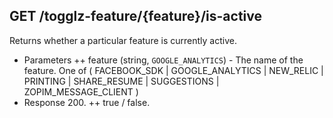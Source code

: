 ## GET /togglz-feature/{feature}/is-active
Returns whether a particular feature is currently active.
+ Parameters
	++ feature (string, `GOOGLE_ANALYTICS`) - The name of the feature.
	One of ( FACEBOOK_SDK | GOOGLE_ANALYTICS | NEW_RELIC | PRINTING | SHARE_RESUME | SUGGESTIONS | ZOPIM_MESSAGE_CLIENT )
+ Response 200.
	++ true / false.